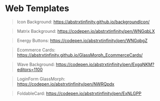 # Web Templates

> Icon Background:  https://abstrxtinfinity.github.io/backgroundIcon/

> Matrix Background:  https://codepen.io/abstrxtinfinity/pen/WNGqbLX

> Energy Buttons:  https://codepen.io/abstrxtinfinity/pen/WNGqbgZ

> Ecommerce Cards: https://abstrxtinfinity.github.io/GlassMorph_EcommerceCards/

> Wave Background: https://codepen.io/abstrxtinfinity/pen/ExgqNKM?editors=1100

> LoginForm GlassMorph: https://codepen.io/abstrxtinfinity/pen/NWRQpdx

> FoldableCard: https://codepen.io/abstrxtinfinity/pen/ExNLGPP
